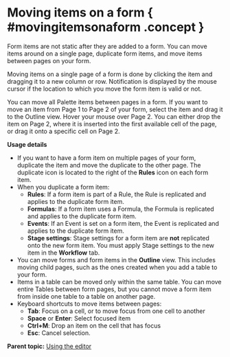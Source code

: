 # Moving items on a form { #movingitemsonaform .concept }

Form items are not static after they are added to a form. You can move items around on a single page, duplicate form items, and move items between pages on your form.

Moving items on a single page of a form is done by clicking the item and dragging it to a new column or row. Notification is displayed by the mouse cursor if the location to which you move the form item is valid or not.

You can move all Palette items between pages in a form. If you want to move an item from Page 1 to Page 2 of your form, select the item and drag it to the Outline view. Hover your mouse over Page 2. You can either drop the item on Page 2, where it is inserted into the first available cell of the page, or drag it onto a specific cell on Page 2.

**Usage details**

-   If you want to have a form item on multiple pages of your form, duplicate the item and move the duplicate to the other page. The duplicate icon is located to the right of the **Rules** icon on each form item.
-   When you duplicate a form item:
    -   **Rules**: If a form item is part of a Rule, the Rule is replicated and applies to the duplicate form item.
    -   **Formulas**: If a form item uses a Formula, the Formula is replicated and applies to the duplicate form item.
    -   **Events**: If an Event is set on a form item, the Event is replicated and applies to the duplicate form item.
    -   **Stage settings**: Stage settings for a form item are **not** replicated onto the new form item. You must apply Stage settings to the new item in the **Workflow** tab.
-   You can move forms and form items in the **Outline** view. This includes moving child pages, such as the ones created when you add a table to your form.
-   Items in a table can be moved only within the same table. You can move entire Tables between form pages, but you cannot move a form item from inside one table to a table on another page.
-   Keyboard shortcuts to move items between pages:
    -   **Tab**: Focus on a cell, or to move focus from one cell to another
    -   **Space** or **Enter**: Select focused item
    -   **Ctrl+M**: Drop an item on the cell that has focus
    -   **Esc**: Cancel selection.


**Parent topic:** [Using the editor](cr_using_the_editor_toc.md)

